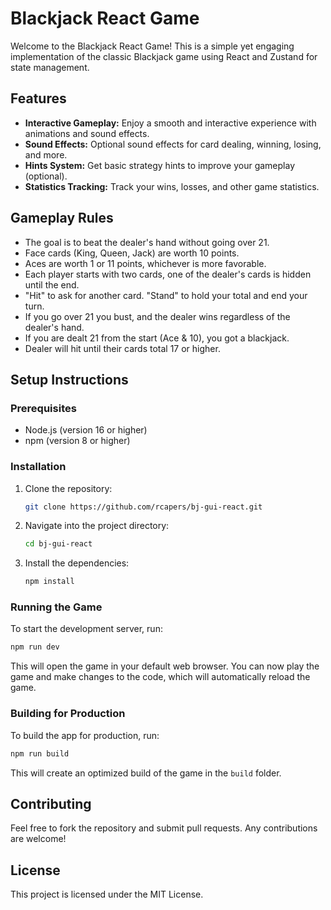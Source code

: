 # Blackjack React Game

Welcome to the Blackjack React Game! This is a simple yet engaging implementation of the classic Blackjack game using React and Zustand for state management.

## Features
- **Interactive Gameplay:** Enjoy a smooth and interactive experience with animations and sound effects.
- **Sound Effects:** Optional sound effects for card dealing, winning, losing, and more.
- **Hints System:** Get basic strategy hints to improve your gameplay (optional).
- **Statistics Tracking:** Track your wins, losses, and other game statistics.

## Gameplay Rules
- The goal is to beat the dealer's hand without going over 21.
- Face cards (King, Queen, Jack) are worth 10 points.
- Aces are worth 1 or 11 points, whichever is more favorable.
- Each player starts with two cards, one of the dealer's cards is hidden until the end.
- "Hit" to ask for another card. "Stand" to hold your total and end your turn.
- If you go over 21 you bust, and the dealer wins regardless of the dealer's hand.
- If you are dealt 21 from the start (Ace & 10), you got a blackjack.
- Dealer will hit until their cards total 17 or higher.

## Setup Instructions

### Prerequisites
- Node.js (version 16 or higher)
- npm (version 8 or higher)

### Installation
1. Clone the repository:
   ```bash
   git clone https://github.com/rcapers/bj-gui-react.git
   ```
2. Navigate into the project directory:
   ```bash
   cd bj-gui-react
   ```
3. Install the dependencies:
   ```bash
   npm install
   ```

### Running the Game
To start the development server, run:
```bash
npm run dev
```
This will open the game in your default web browser. You can now play the game and make changes to the code, which will automatically reload the game.

### Building for Production
To build the app for production, run:
```bash
npm run build
```
This will create an optimized build of the game in the `build` folder.

## Contributing
Feel free to fork the repository and submit pull requests. Any contributions are welcome!

## License
This project is licensed under the MIT License.
